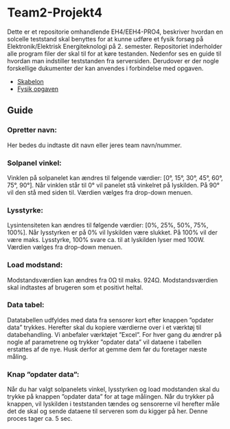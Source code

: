 # Team2-Projekt4
Dette er et repositorie omhandlende EH4/EEH4-PRO4, beskriver hvordan en solcelle teststand skal benyttes for at kunne udføre et fysik forsøg på Elektronik/Elektrisk Energiteknologi på 2. semester. Repositoriet inderholder alle program filer der skal til for at køre testanden.
Nedenfor ses en guide til hvordan man indstiller teststanden fra serversiden. Derudover er der nogle forskellige dukumenter der kan anvendes i forbindelse med opgaven.

* [Skabelon](https://github.com/au634825/Team2-Projekt4/blob/main/Fysik%20opgave/Fysik%20-%20%C3%B8velse%201%20-%20SKABALON.xlsx)
* [Fysik opgaven](https://github.com/au634825/Team2-Projekt4/blob/main/Fysik%20opgave/Fysik%20solpanel%20opgave.pdf)

## Guide
### Opretter navn:
Her bedes du indtaste dit navn eller jeres team navn/nummer.

### Solpanel vinkel:
Vinklen på solpanelet kan ændres til følgende værdier: [0°, 15°, 30°, 45°, 60°, 75°, 90°]. Når vinklen står til 0° vil panelet stå vinkelret på lyskilden. På 90° vil den stå med siden til. Værdien vælges fra drop-down menuen.

### Lysstyrke:
Lysintensiteten kan ændres til følgende værdier: [0%, 25%, 50%, 75%, 100%]. Når lysstyrken er på 0% vil lyskilden være slukket. På 100% vil der være maks. Lysstyrke, 100% svare ca. til at lyskilden lyser med 100W. Værdien vælges fra drop-down menuen.

### Load modstand:
Modstandsværdien kan ændres fra 0Ω til maks. 924Ω. Modstandsværdien skal indtastes af brugeren som et positivt heltal.

### Data tabel:
Datatabellen udfyldes med data fra sensorer kort efter knappen ”opdater data” trykkes. Herefter skal du kopiere værdierne over i et værktøj til databehandling. Vi anbefaler værktøjet ”Excel”. For hver gang du ændrer på nogle af parametrene og trykker ”opdater data” vil dataene i tabellen erstattes af de nye. Husk derfor at gemme dem før du foretager næste måling.

### Knap ”opdater data”:
Når du har valgt solpanelets vinkel, lysstyrken og load modstanden skal du trykke på knappen ”opdater data” for at tage målingen. Når du trykker på knappen, vil lyskilden i teststanden tændes og sensorerne vil herefter måle det de skal og sende dataene til serveren som du kigger på her. Denne proces tager ca. 5 sec.

